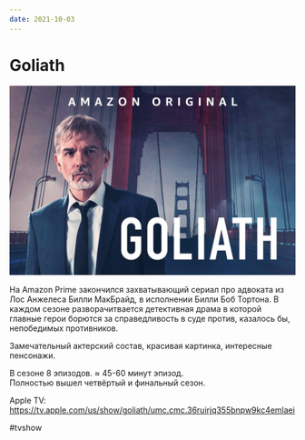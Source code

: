 ```yaml
---
date: 2021-10-03
---
```


# Goliath

![Goliath promo](goliath.jpg "Goliath promo")

На Amazon Prime закончился захватывающий сериал про адвоката из Лос Анжелеса Билли МакБрайд, в исполнении Билли Боб Тортона. В каждом сезоне разворачитвается детективная драма в которой главные герои борются за справедливость в суде против, казалось бы, непобедимых противников.

Замечательный актерский состав, красивая картинка, интересные пенсонажи.

В сезоне 8 эпизодов. ≈ 45-60 минут эпизод.  
Полностью вышел четвёртый и финальный сезон.

Apple TV: https://tv.apple.com/us/show/goliath/umc.cmc.36ruirjq355bnpw9kc4emlaei

#tvshow
